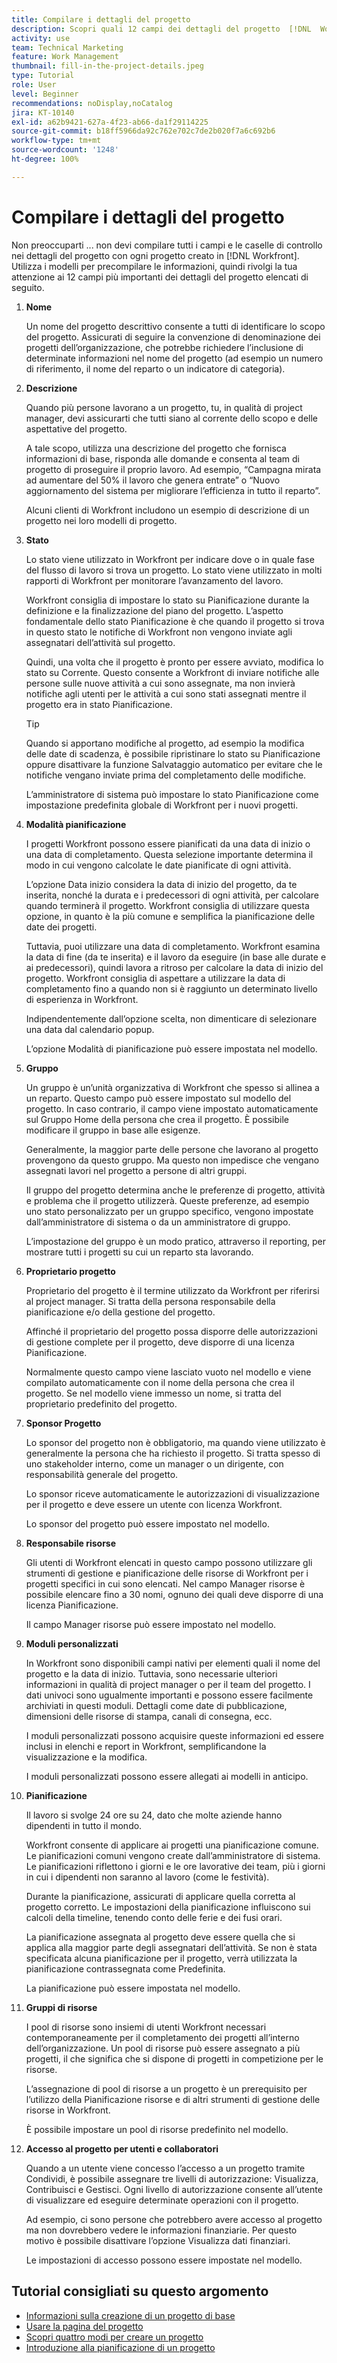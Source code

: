 ```yaml
---
title: Compilare i dettagli del progetto
description: Scopri quali 12 campi dei dettagli del progetto  [!DNL  Workfront]  consiglia di compilare durante la creazione di un progetto.
activity: use
team: Technical Marketing
feature: Work Management
thumbnail: fill-in-the-project-details.jpeg
type: Tutorial
role: User
level: Beginner
recommendations: noDisplay,noCatalog
jira: KT-10140
exl-id: a62b9421-627a-4f23-ab66-da1f29114225
source-git-commit: b18ff5966da92c762e702c7de2b020f7a6c692b6
workflow-type: tm+mt
source-wordcount: '1248'
ht-degree: 100%

---
```


# Compilare i dettagli del progetto

Non preoccuparti ... non devi compilare tutti i campi e le caselle di controllo nei dettagli del progetto con ogni progetto creato in [!DNL  Workfront]. Utilizza i modelli per precompilare le informazioni, quindi rivolgi la tua attenzione ai 12 campi più importanti dei dettagli del progetto elencati di seguito.

1. **Nome**

   Un nome del progetto descrittivo consente a tutti di identificare lo scopo del progetto. Assicurati di seguire la convenzione di denominazione dei progetti dell’organizzazione, che potrebbe richiedere l’inclusione di determinate informazioni nel nome del progetto (ad esempio un numero di riferimento, il nome del reparto o un indicatore di categoria).


1. **Descrizione**

   Quando più persone lavorano a un progetto, tu, in qualità di project manager, devi assicurarti che tutti siano al corrente dello scopo e delle aspettative del progetto.

   A tale scopo, utilizza una descrizione del progetto che fornisca informazioni di base, risponda alle domande e consenta al team di progetto di proseguire il proprio lavoro. Ad esempio, “Campagna mirata ad aumentare del 50% il lavoro che genera entrate” o “Nuovo aggiornamento del sistema per migliorare l’efficienza in tutto il reparto”.

   Alcuni clienti di Workfront includono un esempio di descrizione di un progetto nei loro modelli di progetto.

1. **Stato**

   Lo stato viene utilizzato in Workfront per indicare dove o in quale fase del flusso di lavoro si trova un progetto. Lo stato viene utilizzato in molti rapporti di Workfront per monitorare l’avanzamento del lavoro.

   Workfront consiglia di impostare lo stato su Pianificazione durante la definizione e la finalizzazione del piano del progetto. L’aspetto fondamentale dello stato Pianificazione è che quando il progetto si trova in questo stato le notifiche di Workfront non vengono inviate agli assegnatari dell’attività sul progetto.

   Quindi, una volta che il progetto è pronto per essere avviato, modifica lo stato su Corrente. Questo consente a Workfront di inviare notifiche alle persone sulle nuove attività a cui sono assegnate, ma non invierà notifiche agli utenti per le attività a cui sono stati assegnati mentre il progetto era in stato Pianificazione.

   >[!TIP]
   >
   >  Quando si apportano modifiche al progetto, ad esempio la modifica delle date di scadenza, è possibile ripristinare lo stato su Pianificazione oppure disattivare la funzione Salvataggio automatico per evitare che le notifiche vengano inviate prima del completamento delle modifiche.

   L’amministratore di sistema può impostare lo stato Pianificazione come impostazione predefinita globale di Workfront per i nuovi progetti.

1. **Modalità pianificazione**

   I progetti Workfront possono essere pianificati da una data di inizio o una data di completamento. Questa selezione importante determina il modo in cui vengono calcolate le date pianificate di ogni attività.

   L’opzione Data inizio considera la data di inizio del progetto, da te inserita, nonché la durata e i predecessori di ogni attività, per calcolare quando terminerà il progetto. Workfront consiglia di utilizzare questa opzione, in quanto è la più comune e semplifica la pianificazione delle date dei progetti.

   Tuttavia, puoi utilizzare una data di completamento. Workfront esamina la data di fine (da te inserita) e il lavoro da eseguire (in base alle durate e ai predecessori), quindi lavora a ritroso per calcolare la data di inizio del progetto. Workfront consiglia di aspettare a utilizzare la data di completamento fino a quando non si è raggiunto un determinato livello di esperienza in Workfront.

   Indipendentemente dall’opzione scelta, non dimenticare di selezionare una data dal calendario popup.

   L’opzione Modalità di pianificazione può essere impostata nel modello.

1. **Gruppo**

   Un gruppo è un’unità organizzativa di Workfront che spesso si allinea a un reparto. Questo campo può essere impostato sul modello del progetto. In caso contrario, il campo viene impostato automaticamente sul Gruppo Home della persona che crea il progetto. È possibile modificare il gruppo in base alle esigenze.

   Generalmente, la maggior parte delle persone che lavorano al progetto provengono da questo gruppo. Ma questo non impedisce che vengano assegnati lavori nel progetto a persone di altri gruppi.

   Il gruppo del progetto determina anche le preferenze di progetto, attività e problema che il progetto utilizzerà. Queste preferenze, ad esempio uno stato personalizzato per un gruppo specifico, vengono impostate dall’amministratore di sistema o da un amministratore di gruppo.

   L’impostazione del gruppo è un modo pratico, attraverso il reporting, per mostrare tutti i progetti su cui un reparto sta lavorando.

1. **Proprietario progetto**

   Proprietario del progetto è il termine utilizzato da Workfront per riferirsi al project manager. Si tratta della persona responsabile della pianificazione e/o della gestione del progetto.

   Affinché il proprietario del progetto possa disporre delle autorizzazioni di gestione complete per il progetto, deve disporre di una licenza Pianificazione.

   Normalmente questo campo viene lasciato vuoto nel modello e viene compilato automaticamente con il nome della persona che crea il progetto. Se nel modello viene immesso un nome, si tratta del proprietario predefinito del progetto.

1. **Sponsor Progetto**

   Lo sponsor del progetto non è obbligatorio, ma quando viene utilizzato è generalmente la persona che ha richiesto il progetto. Si tratta spesso di uno stakeholder interno, come un manager o un dirigente, con responsabilità generale del progetto.

   Lo sponsor riceve automaticamente le autorizzazioni di visualizzazione per il progetto e deve essere un utente con licenza Workfront.

   Lo sponsor del progetto può essere impostato nel modello.

1. **Responsabile risorse**

   Gli utenti di Workfront elencati in questo campo possono utilizzare gli strumenti di gestione e pianificazione delle risorse di Workfront per i progetti specifici in cui sono elencati. Nel campo Manager risorse è possibile elencare fino a 30 nomi, ognuno dei quali deve disporre di una licenza Pianificazione.

   Il campo Manager risorse può essere impostato nel modello.

1. **Moduli personalizzati**

   In Workfront sono disponibili campi nativi per elementi quali il nome del progetto e la data di inizio. Tuttavia, sono necessarie ulteriori informazioni in qualità di project manager o per il team del progetto. I dati univoci sono ugualmente importanti e possono essere facilmente archiviati in questi moduli. Dettagli come date di pubblicazione, dimensioni delle risorse di stampa, canali di consegna, ecc.

   I moduli personalizzati possono acquisire queste informazioni ed essere inclusi in elenchi e report in Workfront, semplificandone la visualizzazione e la modifica.

   I moduli personalizzati possono essere allegati ai modelli in anticipo.

1. **Pianificazione**

   Il lavoro si svolge 24 ore su 24, dato che molte aziende hanno dipendenti in tutto il mondo.

   Workfront consente di applicare ai progetti una pianificazione comune. Le pianificazioni comuni vengono create dall’amministratore di sistema. Le pianificazioni riflettono i giorni e le ore lavorative dei team, più i giorni in cui i dipendenti non saranno al lavoro (come le festività).

   Durante la pianificazione, assicurati di applicare quella corretta al progetto corretto. Le impostazioni della pianificazione influiscono sui calcoli della timeline, tenendo conto delle ferie e dei fusi orari.

   La pianificazione assegnata al progetto deve essere quella che si applica alla maggior parte degli assegnatari dell’attività. Se non è stata specificata alcuna pianificazione per il progetto, verrà utilizzata la pianificazione contrassegnata come Predefinita.

   La pianificazione può essere impostata nel modello.

1. **Gruppi di risorse**

   I pool di risorse sono insiemi di utenti Workfront necessari contemporaneamente per il completamento dei progetti all’interno dell’organizzazione. Un pool di risorse può essere assegnato a più progetti, il che significa che si dispone di progetti in competizione per le risorse.

   L’assegnazione di pool di risorse a un progetto è un prerequisito per l’utilizzo della Pianificazione risorse e di altri strumenti di gestione delle risorse in Workfront.

   È possibile impostare un pool di risorse predefinito nel modello.

1. **Accesso al progetto per utenti e collaboratori**

   Quando a un utente viene concesso l’accesso a un progetto tramite Condividi, è possibile assegnare tre livelli di autorizzazione: Visualizza, Contribuisci e Gestisci. Ogni livello di autorizzazione consente all’utente di visualizzare ed eseguire determinate operazioni con il progetto.

   Ad esempio, ci sono persone che potrebbero avere accesso al progetto ma non dovrebbero vedere le informazioni finanziarie. Per questo motivo è possibile disattivare l’opzione Visualizza dati finanziari.

   Le impostazioni di accesso possono essere impostate nel modello.

## Tutorial consigliati su questo argomento

* [Informazioni sulla creazione di un progetto di base](/help/manage-work/projects/understand-basic-project-creation.md)
* [Usare la pagina del progetto](/help/manage-work/projects/navigate-the-project-page.md)
* [Scopri quattro modi per creare un progetto](/help/manage-work/projects/understand-other-ways-to-create-projects.md)
* [Introduzione alla pianificazione di un progetto](/help/manage-work/projects/getting-started-plan-a-project.md)
